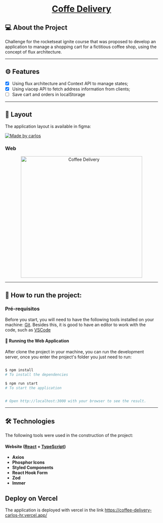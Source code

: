 <h1 align="center">
      <a href="https://coffee-delivery-carlos-hr.vercel.app/" alt="Cafeteria"> Coffe Delivery </a>
</h1>

## 💻 About the Project

Challenge for the rocketseat ignite course that was proposed to develop an application to manage a shopping cart for a fictitious coffee shop, using the concept of flux architecture.

---


## ⚙️ Features

 - [x] Using flux architecture and Context API to manage states;
 - [x] Using viacep API to fetch address information from clients;
 - [ ] Save cart and orders in localStorage

---

## 🎨 Layout

The application layout is available in figma:

<a href="https://www.figma.com/file/pvHczpRHMDHxiKOTRPfaJk/Coffee-Delivery-(Copy)?node-id=0%3A1">
  <img alt="Made by carlos" src="https://img.shields.io/badge/See%20Layout%20in%20-Figma-%2304D361">
</a>

### Web

<p align="center" style="display: flex; align-items: flex-start; justify-content: center;">
  <img alt="Coffee Delivery" src="https://user-images.githubusercontent.com/81276751/185488036-c8f204aa-41a2-4bd3-9c0f-c930bc4661d4.gif" width="400px">
</p>

---

## 🚀 How to run the project:

### Pré-requisitos

Before you start, you will need to have the following tools installed on your machine:
[Git](https://git-scm.com).
Besides this, it is good to have an editor to work with the code, such as [VSCode](https://code.visualstudio.com/)

#### 🧭 Running the Web Application
  
  After clone the project in your machine, you can run the development server, once you enter the project's folder you just need to run:
```bash

$ npm install
# To install the dependencies

$ npm run start
# To start the application


# Open http://localhost:3000 with your browser to see the result.

```

---

## 🛠 Technologies

The following tools were used in the construction of the project:

#### **Website**  ([React](https://reactjs.org/)  +  [TypeScript](https://www.typescriptlang.org/))

-   **Axios**
-   **Phosphor Icons**
-   **Styled Components**
-   **React Hook Form** 
-   **Zod** 
-   **Immer** 

## Deploy on Vercel

The application is deployed with vercel in the link https://coffee-delivery-carlos-hr.vercel.app/
